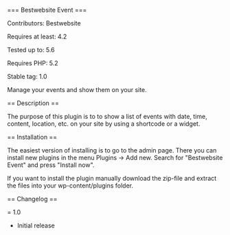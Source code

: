 === Bestwebsite Event ===

Contributors: Bestwebsite

Requires at least: 4.2

Tested up to: 5.6

Requires PHP: 5.2

Stable tag: 1.0


Manage your events and show them on your site.


== Description ==

The purpose of this plugin is to to show a list of events with date, time, content, location, etc. on your site by using a shortcode or a widget.


== Installation ==

The easiest version of installing is to go to the admin page. There you can install new plugins in the menu Plugins -> Add new. Search for "Bestwebsite Event" and press "Install now".

If you want to install the plugin manually download the zip-file and extract the files into your wp-content/plugins folder.

== Changelog ==

= 1.0
* Initial release
